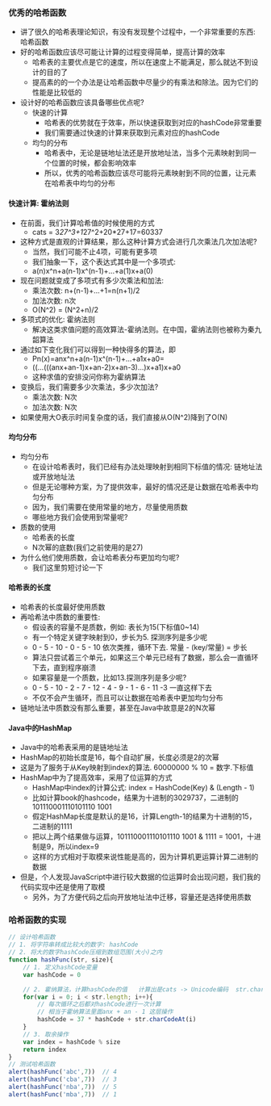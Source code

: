 ### 优秀的哈希函数
* 讲了很久的哈希表理论知识，有没有发现整个过程中，一个非常重要的东西: 哈希函数
* 好的哈希函数应该尽可能让计算的过程变得简单，提高计算的效率
  * 哈希表的主要优点是它的速度，所以在速度上不能满足，那么就达不到设计的目的了
  * 提高素的的一个办法是让哈希函数中尽量少的有乘法和除法。因为它们的性能是比较低的
* 设计好的哈希函数应该具备哪些优点呢?
  * 快速的计算
    * 哈希表的优势就在于效率，所以快速获取到对应的hashCode非常重要
    * 我们需要通过快速的计算来获取到元素对应的hashCode
  * 均匀的分布
    * 哈希表中，无论是链地址法还是开放地址法，当多个元素映射到同一个位置的时候，都会影响效率
    * 所以，优秀的哈希函数应该尽可能将元素映射到不同的位置，让元素在哈希表中均匀的分布
#### 快速计算: 霍纳法则
* 在前面，我们计算哈希值的时候使用的方式
  * cats = 3*27^3+1*27^2+20*27+17=60337
* 这种方式是直观的计算结果，那么这种计算方式会进行几次乘法几次加法呢?
  * 当然，我们可能不止4项，可能有更多项
  * 我们抽象一下，这个表达式其中是一个多项式:
  * a(n)x^n+a(n-1)x^(n-1)+...+a(1)x+a(0)
* 现在问题就变成了多项式有多少次乘法和加法:
  * 乘法次数: n+(n-1)+...+1=n(n+1)/2
  * 加法次数: n次
  * O(N^2) = (N^2+n)/2
* 多项式的优化: 霍纳法则
  * 解决这类求值问题的高效算法-霍纳法则。在中国，霍纳法则也被称为秦九韶算法
* 通过如下变化我们可以得到一种快得多的算法，即
  * Pn(x)=anx^n+a(n-1)x^(n-1)+...+a1x+a0=
  * ((...(((anx+an-1)x+an-2)x+an-3)...)x+a1)x+a0
  * 这种求值的安排没问你称为霍纳算法
* 变换后，我们需要多少次乘法，多少次加法?
  * 乘法次数: N次
  * 加法次数: N次
* 如果使用大O表示时间复杂度的话，我们直接从O(N^2)降到了O(N)
#### 均匀分布
* 均匀分布
  * 在设计哈希表时，我们已经有办法处理映射到相同下标值的情况: 链地址法或开放地址法
  * 但是无论哪种方案，为了提供效率，最好的情况还是让数据在哈希表中均匀分布
  * 因为，我们需要在使用常量的地方，尽量使用质数
  * 哪些地方我们会使用到常量呢?
* 质数的使用
  * 哈希表的长度
  * N次幂的底数(我们之前使用的是27)
* 为什么他们使用质数，会让哈希表分布更加均匀呢?
  * 我们这里剪短讨论一下
#### 哈希表的长度
* 哈希表的长度最好使用质数
* 再哈希法中质数的重要性:
  * 假设表的容量不是质数，例如: 表长为15(下标值0~14)
  * 有一个特定关键字映射到0，步长为5. 探测序列是多少呢
  * 0 - 5 - 10 - 0 - 5 - 10 依次类推，循环下去. 常量 - (key/常量) = 步长
  * 算法只尝试着三个单元，如果这三个单元已经有了数据，那么会一直循环下去，直到程序崩溃
  * 如果容量是一个质数，比如13.探测序列是多少呢?
  * 0 - 5 - 10 - 2 - 7 - 12 - 4 - 9 - 1 - 6 - 11 -3 一直这样下去
  * 不仅不会产生循环，而且可以让数据在哈希表中更加均匀分布
* 链地址法中质数没有那么重要，甚至在Java中故意是2的N次幂
#### Java中的HashMap
* Java中的哈希表采用的是链地址法
* HashMap的初始长度是16，每个自动扩展，长度必须是2的次幂
* 这是为了服务于从Key映射到index的算法. 60000000 % 10 = 数字.下标值
* HashMap中为了提高效率，采用了位运算的方式
  * HashMap中index的计算公式: index = HashCode(Key) & (Length - 1)
  * 比如计算book的hashcode，结果为十进制的3029737，二进制的101110001110101110 1001
  * 假定HashMap长度是默认的是16，计算Length-1的结果为十进制的15，二进制的1111
  * 把以上两个结果做与运算，101110001110101110 1001 & 1111 = 1001，十进制是9，所以index=9
  * 这样的方式相对于取模来说性能是高的，因为计算机更运算计算二进制的数据
* 但是，个人发现JavaScript中进行较大数据的位运算时会出现问题，我们我的代码实现中还是使用了取模
  * 另外，为了方便代码之后向开放地址法中迁移，容量还是选择使用质数

### 哈希函数的实现
```js
// 设计哈希函数
// 1. 将字符串转成比较大的数字: hashCode
// 2. 将大的数字hashCode压缩到数组范围(大小)之内
function hashFunc(str, size){
    // 1. 定义hashCode变量
    var hashCode = 0

    // 2. 霍纳算法，计算hashCode的值   计算出是cats -> Unicode编码  str.charCodeAt(i)
    for(var i = 0; i < str.length; i++){
        // 每次循环之后都对hashCode进行一次计算
        // 相当于霍纳算法里面anx + an - 1 这层操作
        hashCode = 37 * hashCode + str.charCodeAt(i)
    }
    // 3. 取余操作
    var index = hashCode % size 
    return index
}
// 测试哈希函数
alert(hashFunc('abc',7))  // 4 
alert(hashFunc('cba',7))  // 3
alert(hashFunc('nba',7))  // 5
alert(hashFunc('mba',7))  // 1
```